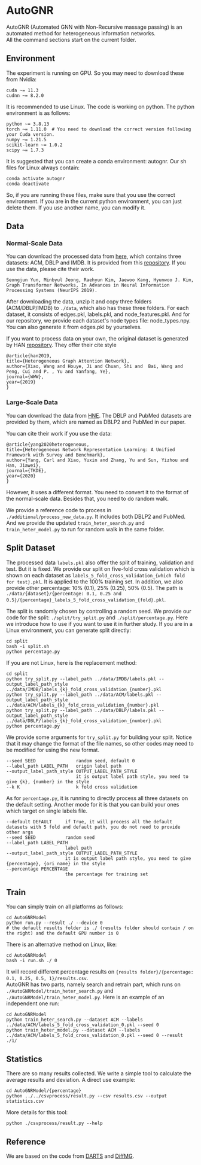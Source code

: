 # AutoGNR
AutoGNR (Automated GNN with Non-Recursive massage passing) is an automated method for heterogeneous information networks.  
All the command sections start on the current folder. 

## Environment

The experiment is running on GPU. So you may need to download these from Nvidia:

    cuda ~= 11.3 
    cudnn ~= 8.2.0

It is recommended to use Linux. 
The code is working on python. The python environment is as follows:

    python ~= 3.8.13
    torch ~= 1.11.0  # You need to download the correct version following your Cuda version.
    numpy ~= 1.21.5
    scikit-learn ~= 1.0.2
    scipy ~= 1.7.3

It is suggested that you can create a conda environment: autognr. Our sh files for Linux always contain:
```angular2html
conda activate autognr
conda deactivate
```
So, if you are running these files, make sure that you use the correct environment. If you are in the current 
python environment, you can just delete them. If you use another name, you can modify it.
## Data

### Normal-Scale Data

You can download the processed data from 
[here](https://drive.google.com/file/d/1qOZ3QjqWMIIvWjzrIdRe3EA4iKzPi6S5/view?usp=sharing),
which contains three datasets: ACM, DBLP and IMDB.
It is provided from this [repository](https://github.com/seongjunyun/Graph_Transformer_Networks).
If you use the data, please cite their work.

    Seongjun Yun, Minbyul Jeong, Raehyun Kim, Jaewoo Kang, Hyunwoo J. Kim, Graph Transformer Networks, In Advances in Neural Information Processing Systems (NeurIPS 2019).

After downloading the data, unzip it and copy three folders (ACM/DBLP/IMDB) to `./data`, which also has these three folders.
For each dataset, it consists of edges.pkl, labels.pkl, and node_features.pkl. And for our repository,
we provide each dataset's node types file: node_types.npy. You can also generate it from edges.pkl by yourselves.

If you want to process data on your own, the original dataset is generated by HAN [repository](https://github.com/Jhy1993/HAN).
They offer their cite style

    @article{han2019,
    title={Heterogeneous Graph Attention Network},
    author={Xiao, Wang and Houye, Ji and Chuan, Shi and  Bai, Wang and Peng, Cui and P. , Yu and Yanfang, Ye},
    journal={WWW},
    year={2019}
    }

### Large-Scale Data

You can download the data from [HNE](https://github.com/yangji9181/HNE).
The DBLP and PubMed datasets are provided by them, which are named as DBLP2 and PubMed in our paper.

You can cite their work if you use the data:

    @article{yang2020heterogeneous,
    title={Heterogeneous Network Representation Learning: A Unified Framework with Survey and Benchmark},
    author={Yang, Carl and Xiao, Yuxin and Zhang, Yu and Sun, Yizhou and Han, Jiawei},
    journal={TKDE},
    year={2020}
    }

However, it uses a different format. You need to convert it to the format of the normal-scale data. Besides that,
you need to do random walk. 

We provide a reference code to process in `./additional/process_new_data.py`. It includes both DBLP2 and PubMed.
And we provide the updated `train_heter_search.py` and `train_heter_model.py` to run for random walk in the
same folder.

## Split Dataset

The processed data `labels.pkl` also offer the split of training, validation and test. But it is fixed. We provide 
our split on five-fold cross validation which is shown on each dataset as `labels_5_fold_cross_validation_{which fold for test}.pkl`.
 It is applied to the 100% training set. In addition, we also provide other percentage: 10% (0.1), 25% (0.25), 50% (0.5).
The path is `./data/{dataset}/{percentage: 0.1, 0.25 and 0.5}/{percentage}_labels_5_fold_cross_validation_{fold}.pkl`. 

The split is randomly chosen by controlling a random seed. We provide our code for the split: `./split/try_split.py` and
`./split/percentage.py`. Here we introduce how to use if you want to use it in further study.
If you are in a Linux environment, you 
can generate split directly:
```
cd split
bash -i split.sh
python percentage.py
```
If you are not Linux, here is the replacement method:
```
cd split
python try_split.py --label_path ../data/IMDB/labels.pkl --output_label_path_style ../data/IMDB/labels_{k}_fold_cross_validation_{number}.pkl
python try_split.py --label_path ../data/ACM/labels.pkl --output_label_path_style ../data/ACM/labels_{k}_fold_cross_validation_{number}.pkl
python try_split.py --label_path ../data/DBLP/labels.pkl --output_label_path_style ../data/DBLP/labels_{k}_fold_cross_validation_{number}.pkl
python percentage.py
```

We provide some arguments for `try_split.py` for building your split. Notice that it may change the format
 of the file names, so other codes may need to be modified for using the new format.  

    --seed SEED               random seed, default 0
    --label_path LABEL_PATH   origin label path 
    --output_label_path_style OUTPUT_LABEL_PATH_STYLE
                              it is output label path style, you need to give {k}, {number} in the style
    --k K                     k fold cross validation

As for `percentage.py`, it is running to directly process all three datasets on the default setting. Another mode for it is 
that you can build your ones which target on single labels file.

    --default DEFAULT     if True, it will process all the default datasets with 5 fold and default path, you do not need to provide other args
    --seed SEED           random seed
    --label_path LABEL_PATH
                          label path
    --output_label_path_style OUTPUT_LABEL_PATH_STYLE
                          it is output label path style, you need to give {percentage}, {ori_name} in the style
    --percentage PERCENTAGE
                          the percentage for training set

## Train

You can simply train on all platforms as follows:

    cd AutoGNRModel
    python run.py --result ./ --device 0 
    # the default results folder is ./ (results folder should contain / on the right) and the default GPU number is 0 

There is an alternative method on Linux, like:

    cd AutoGNRModel
    bash -i run.sh ./ 0  

It will record different percentage results on `{results folder}/{percentage: 0.1, 0.25, 0.5, 1}/results.csv`.  
AutoGNR has two parts, namely search and retrain part, which runs on `./AutoGNRModel/train_heter_search.py`
and `./AutoGNRModel/train_heter_model.py`. Here is an example of an independent one run:

    cd AutoGNRModel
    python train_heter_search.py --dataset ACM --labels ../data/ACM/labels_5_fold_cross_validation_0.pkl --seed 0
    python train_heter_model.py --dataset ACM --labels ../data/ACM/labels_5_fold_cross_validation_0.pkl --seed 0 --result ./1/



## Statistics 

There are so many results collected. We write a simple tool to calculate the average results and deviation. A direct 
use example:

    cd AutoGNRModel/{percentage}
    python ../../csvprocess/result.py --csv results.csv --output statistics.csv

More details for this tool:

    python ./csvprocess/result.py --help

## Reference

We are based on the code from [DARTS](https://github.com/quark0/darts) and [DiffMG](https://github.com/AutoML-Research/DiffMG).
